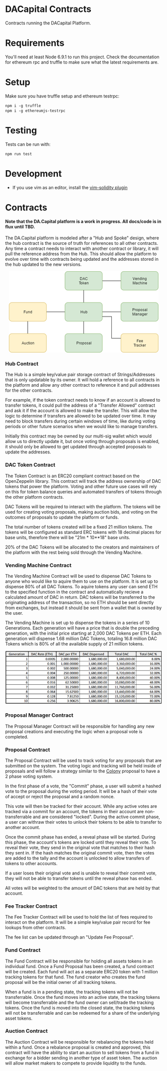 DACapital Contracts
=======
Contracts running the DACapital Platform.

# Requirements
You'll need at least Node 6.9.1 to run this project. Check the documentation for ethereum rpc and truffle to make sure what the latest requirements are.

# Setup
Make sure you have truffle setup and ethereum testrpc:

```
npm i -g truffle
npm i -g ethereumjs-testrpc
```

# Testing
Tests can be run with:
```
npm run test
```

# Development
- If you use vim as an editor, install the [vim-solidity plugin](https://github.com/tomlion/vim-solidity)

# Contracts

#### Note that the DA.Capital platform is a work in progress.  All docs/code is in flux until TBD.

The DA.Capital platform is modeled after a "Hub and Spoke" design, where the hub contract is the source of truth for references to all other contracts.  Any time a contract needs to interact with another contract or library, it will pull the reference address from the Hub.  This should allow the platform to evolve over time with contracts being updated and the addresses stored in the hub updated to the new versions.

<p align="center">
  <img src="https://github.com/DACapital/contracts/blob/master/doc/DAC_Contracts.png?raw=true" alt="DA Capital Contracts"/>
</p>

### Hub Contract
The Hub is a simple key/value pair storage contract of Strings/Addresses that is only updatable by its owner.  It will hold a reference to all contracts in the platform and allow any other contract to reference it and pull addresses for the other contracts.  

For example, if the token contract needs to know if an account is allowed to transfer tokens, it could pull the address of a "Transfer Allowed" contract and ask it if the account is allowed to make the transfer.  This will allow the logic to determine if transfers are allowed to be updated over time.  It may need to block transfers during certain windows of time, like during voting periods or other future scenarios when we would like to manage transfers.

Initially this contract may be owned by our multi-sig wallet which would allow us to directly update it, but once voting through proposals is enabled, it should only be allowed to get updated through accepted proposals to update the addresses.

### DAC Token Contract
The Token Contract is an ERC20 compliant contract based on the OpenZeppelin library.  This contract will track the address ownership of DAC tokens that power the platform.  Voting and other future use cases will rely on this for token balance queries and automated transfers of tokens through the other platform contracts.

DAC Tokens will be required to interact with the platform.  The tokens will be used for creating voting proposals, making auction bids, and voting on the outcomes of proposals to update the platform or funds.

The total number of tokens created will be a fixed 21 million tokens.  The tokens will be configured as standard ERC tokens with 18 decimal places for base units, therefore there will be "21m * 10**18" base units.

20% of the DAC Tokens will be allocated to the creators and maintainers of the platform with the rest being sold through the Vending Machine.

### Vending Machine Contract
The Vending Machine Contract will be used to dispense DAC Tokens to anyone who would like to aquire them to use on the platform.  It is set up to dispense 80% of all DAC Tokens.  To aquire tokens any user can send ETH to the specified function in the contract and automatically recieve a calculated amount of DAC in return.  DAC tokens will be transferred to the originating address of the transaction, so no ETH should be sent directly from exchanges, but instead it should be sent from a wallet that is owned by the user.

The Vending Machine is set up to dispense the tokens in a series of 10 Generations.  Each generation will have a price that is double the preceding generation, with the initial price starting at 2,000 DAC Tokens per ETH.  Each generation will dispense 1.68 million DAC Tokens, totaling 16.8 million DAC Tokens which is 80% of all the available supply of 21 million tokens.

<p align="center">
  <img src="https://github.com/DACapital/contracts/blob/master/doc/vending_machine.png?raw=true" alt="DA Capital Contracts"/>
</p>

### Proposal Manager Contract
The Proposal Manager Contract will be responsible for handling any new proposal creations and executing the logic when a proposal vote is completed.

### Proposal Contract
The Proposal Contract will be used to track voting for any proposals that are submitted on the system.  The voting logic and tracking will be held inside of proposals and will follow a strategy similar to the [Colony](https://blog.colony.io/towards-better-ethereum-voting-protocols-7e54cb5a0119) proposal to have a 2 phase voting system.

In the first phase of a vote, the "Commit" phase, a user will submit a hashed vote to the proposal during the voting period.  It will be a hash of their vote of accept or reject the proposal and a random nonce.

This vote will then be tracked for their account.  While any active votes are tracked via a commit for an account, the tokens in their account are non-transferrable and are considered "locked".  During the active commit phase, a user can withraw their votes to unlock their tokens to be able to transfer to another account.

Once the commit phase has ended, a reveal phase will be started.  During this phase, the account's tokens are locked until they reveal their vote.  To reveal their vote, they send in the original vote that matches to their hash they sent in.  If the hash matches the original commit vote, then the votes are added to the tally and the account is unlocked to allow transfers of tokens to other accounts.

If a user loses their original vote and is unable to reveal their commit vote, they will not be able to transfer tokens until the reveal phase has ended.

All votes will be weighted to the amount of DAC tokens that are held by that account.

### Fee Tracker Contract
The Fee Tracker Contract will be used to hold the list of fees required to interact on the platform.  It will be a simple key/value pair record for fee lookups from other contracts.

The fee list can be updated through an "Update Fee Proposal".

### Fund Contract
The Fund Contract will be responsible for holding all assets tokens in an individual fund.  Once a Fund Proposal has been created, a fund contract will be created.  Each fund will act as a separate ERC20 token with 1 million tracking tokens for that fund.  The fund creator who creates the fund proposal will be the initial owner of all tracking tokens.

When a fund is in a pending state, the tracking tokens will not be transferrable.  Once the fund moves into an active state, the tracking tokens will become transferrable and the fund owner can sell/trade the tracking tokens.  Once the fund is moved into the closed state, the tracking tokens will not be transferrable and can be redeemed for a share of the underlying asset tokens.

### Auction Contract
The Auction Contract will be responsible for rebalancing the tokens held within a fund.  Once a rebalance proposal is created and approved, this contract will have the ability to start an auction to sell tokens from a fund in exchange for a bidder sending in another type of asset token.  The auction will allow market makers to compete to provide liquidity to the funds.